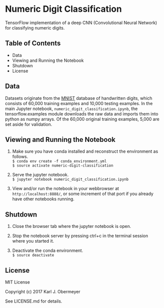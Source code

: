 # Numeric Digit Classification


TensorFlow implementation of a deep CNN (Convolutional Neural Network) for classifying numeric digits.



## Table of Contents

* Data
* Viewing and Running the Notebook
* Shutdown
* License



## Data


Datasets originate from the [MNIST](http://yann.lecun.com/exdb/mnist/) database of handwritten digits, which consists of 60,000 training examples and 10,000 testing examples. In the main Jupyter notebook, `numeric_digit_classification.ipynb`, the tensorflow.examples module downloads the raw data and imports them into python as numpy arrays. Of the 60,000 original training examples, 5,000 are set aside for validation.



## Viewing and Running the Notebook


1. Make sure you have conda installed and reconstruct the environment as follows.  
`$ conda env create -f conda_environment.yml  `  
`$ source activate numeric-digit-classification`

2. Serve the jupyter notebook.  
`$ jupyter notebook numeric_digit_classification.ipynb`

3. View and/or run the notebook in your webbrowser at `http://localhost:8888/`, or some increment of that port if you already have other notebooks running.



## Shutdown

1. Close the browser tab where the jupyter notebook is open.

2. Stop the notebook server by pressing ctrl+c in the terminal session where you started it.

3. Deactivate the conda environment.  
`$ source deactivate`



## License

MIT License

Copyright (c) 2017 Karl J. Obermeyer

See LICENSE.md for details.